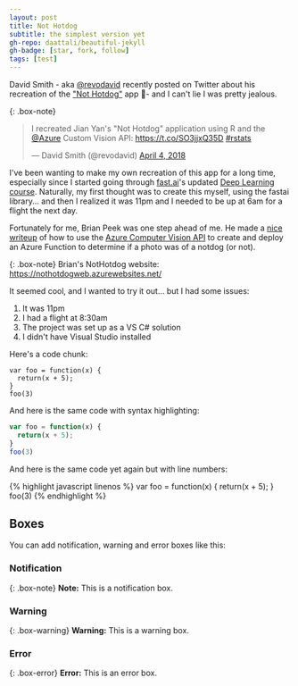 ```yaml
---
layout: post
title: Not Hotdog
subtitle: the simplest version yet
gh-repo: daattali/beautiful-jekyll
gh-badge: [star, fork, follow]
tags: [test]
---
```


David Smith - aka [@revodavid](https://twitter.com/revodavid) recently posted on Twitter about his recreation of the ["Not Hotdog"](https://medium.com/@timanglade/how-hbos-silicon-valley-built-not-hotdog-with-mobile-tensorflow-keras-react-native-ef03260747f3) app 🌭- and I can't lie I was pretty jealous.

{: .box-note}
<blockquote class="twitter-tweet" data-lang="en"><p lang="en" dir="ltr">I recreated Jian Yan&#39;s &quot;Not Hotdog&quot; application using R and the <a href="https://twitter.com/Azure?ref_src=twsrc%5Etfw">@Azure</a> Custom Vision API: <a href="https://t.co/SO3jjxQ35D">https://t.co/SO3jjxQ35D</a> <a href="https://twitter.com/hashtag/rstats?src=hash&amp;ref_src=twsrc%5Etfw">#rstats</a></p>&mdash; David Smith (@revodavid) <a href="https://twitter.com/revodavid/status/981639949362647040?ref_src=twsrc%5Etfw">April 4, 2018</a></blockquote>
<script async src="https://platform.twitter.com/widgets.js" charset="utf-8"></script>

I've been wanting to make my own recreation of this app for a long time, especially since I started going through [fast.ai](http://www.fast.ai/)'s updated [Deep Learning course](http://course.fast.ai/).
Naturally, my first thought was to create this myself, using the fastai library... and then I realized it was 11pm and I needed to be up at 6am for a flight the next day.

Fortunately for me, Brian Peek was one step ahead of me. He made a [nice writeup](https://docs.microsoft.com/en-us/sandbox/demos/nothotdog) of how to use the [Azure Computer Vision API](https://docs.microsoft.com/en-us/azure/cognitive-services/computer-vision/) to create and deploy an Azure Function to determine if a photo was of a notdog (or not).

{: .box-note}
Brian's NotHotdog website: <https://nothotdogweb.azurewebsites.net/>

It seemed cool, and I wanted to try it out... but I had some issues:

1. It was 11pm
1. I had a flight at 8:30am
1. The project was set up as a VS C# solution
1. I didn't have Visual Studio installed



Here's a code chunk:

~~~
var foo = function(x) {
  return(x + 5);
}
foo(3)
~~~

And here is the same code with syntax highlighting:

```javascript
var foo = function(x) {
  return(x + 5);
}
foo(3)
```

And here is the same code yet again but with line numbers:

{% highlight javascript linenos %}
var foo = function(x) {
  return(x + 5);
}
foo(3)
{% endhighlight %}

## Boxes
You can add notification, warning and error boxes like this:

### Notification

{: .box-note}
**Note:** This is a notification box.

### Warning

{: .box-warning}
**Warning:** This is a warning box.

### Error

{: .box-error}
**Error:** This is an error box.
